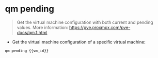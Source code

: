 # qm pending

> Get the virtual machine configuration with both current and pending values.
> More information: <https://pve.proxmox.com/pve-docs/qm.1.html>

- Get the virtual machine configuration of a specific virtual machine:

`qm pending {{vm_id}}`
